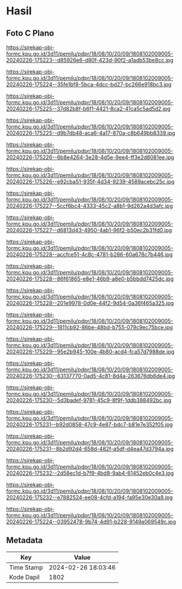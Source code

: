 # Hasil

## Foto C Plano

https://sirekap-obj-formc.kpu.go.id/3d11/pemilu/pdpr/18/08/10/20/09/1808102009005-20240226-175223--d85926e6-d80f-423d-90f2-a1adb53be8cc.jpg

https://sirekap-obj-formc.kpu.go.id/3d11/pemilu/pdpr/18/08/10/20/09/1808102009005-20240226-175224--35fe1bf8-5bca-4dcc-bd27-bc266e918bc3.jpg

https://sirekap-obj-formc.kpu.go.id/3d11/pemilu/pdpr/18/08/10/20/09/1808102009005-20240226-175225--37d82b8f-b6f1-4421-8ca2-41ca5c5ad5d2.jpg

https://sirekap-obj-formc.kpu.go.id/3d11/pemilu/pdpr/18/08/10/20/09/1808102009005-20240226-175225--d9b7db48-aca6-4a17-870a-c8b649bb8339.jpg

https://sirekap-obj-formc.kpu.go.id/3d11/pemilu/pdpr/18/08/10/20/09/1808102009005-20240226-175226--6b8e4264-3e28-4d5e-9ee4-ff3e2d8081ee.jpg

https://sirekap-obj-formc.kpu.go.id/3d11/pemilu/pdpr/18/08/10/20/09/1808102009005-20240226-175226--e92cba51-935f-4d34-9239-4589acebc25c.jpg

https://sirekap-obj-formc.kpu.go.id/3d11/pemilu/pdpr/18/08/10/20/09/1808102009005-20240226-175227--5ccf6bc4-4333-45c2-a8b1-9d262a4d3afc.jpg

https://sirekap-obj-formc.kpu.go.id/3d11/pemilu/pdpr/18/08/10/20/09/1808102009005-20240226-175227--d6813d43-4950-4ab1-96f2-b50ec2b31fd0.jpg

https://sirekap-obj-formc.kpu.go.id/3d11/pemilu/pdpr/18/08/10/20/09/1808102009005-20240226-175228--accfce51-4c8c-4781-b286-60a678c7b446.jpg

https://sirekap-obj-formc.kpu.go.id/3d11/pemilu/pdpr/18/08/10/20/09/1808102009005-20240226-175228--86f61865-e8e1-46b9-a8e0-b5bbdd7425dc.jpg

https://sirekap-obj-formc.kpu.go.id/3d11/pemilu/pdpr/18/08/10/20/09/1808102009005-20240226-175228--201e9978-0d0e-44f2-9d54-0a36f465a325.jpg

https://sirekap-obj-formc.kpu.go.id/3d11/pemilu/pdpr/18/08/10/20/09/1808102009005-20240226-175229--1811cb92-86be-48bd-b755-079c9ec75bce.jpg

https://sirekap-obj-formc.kpu.go.id/3d11/pemilu/pdpr/18/08/10/20/09/1808102009005-20240226-175229--95e2b945-100e-4b80-acd4-fca57d7988de.jpg

https://sirekap-obj-formc.kpu.go.id/3d11/pemilu/pdpr/18/08/10/20/09/1808102009005-20240226-175230--63137770-0ad5-4c81-8d4a-263676db6de4.jpg

https://sirekap-obj-formc.kpu.go.id/3d11/pemilu/pdpr/18/08/10/20/09/1808102009005-20240226-175230--5d3badef-9781-45c9-8f9f-1ddb388492bc.jpg

https://sirekap-obj-formc.kpu.go.id/3d11/pemilu/pdpr/18/08/10/20/09/1808102009005-20240226-175231--b92d0858-47c9-4e87-bdc7-b81e7e352f05.jpg

https://sirekap-obj-formc.kpu.go.id/3d11/pemilu/pdpr/18/08/10/20/09/1808102009005-20240226-175231--8b2d92d4-658d-482f-a5df-d4ea47d3794a.jpg

https://sirekap-obj-formc.kpu.go.id/3d11/pemilu/pdpr/18/08/10/20/09/1808102009005-20240226-175232--2d58ec1d-b7f9-4bd8-9ab4-61452eb0c4e3.jpg

https://sirekap-obj-formc.kpu.go.id/3d11/pemilu/pdpr/18/08/10/20/09/1808102009005-20240226-175232--e7882524-ee08-4cfd-a194-fa95e30e30a8.jpg

https://sirekap-obj-formc.kpu.go.id/3d11/pemilu/pdpr/18/08/10/20/09/1808102009005-20240226-175224--03952478-9b74-4d91-b228-9149a069549c.jpg


## Metadata

| Key        | Value               |
| ---------- | ------------------- |
| Time Stamp | 2024-02-26 18:03:46 |
| Kode Dapil | 1802                |



